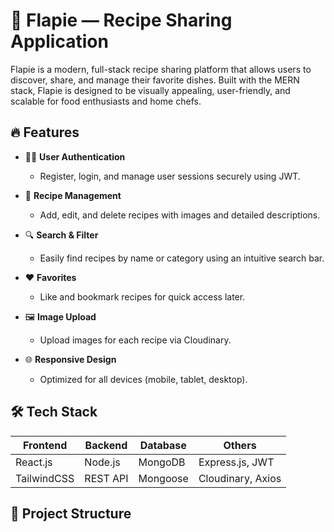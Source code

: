 # 🧁 Flapie — Recipe Sharing Application

Flapie is a modern, full-stack recipe sharing platform that allows users to discover, share, and manage their favorite dishes. Built with the MERN stack, Flapie is designed to be visually appealing, user-friendly, and scalable for food enthusiasts and home chefs.

## 🔥 Features

- 👨‍🍳 **User Authentication**
  - Register, login, and manage user sessions securely using JWT.
  
- 📖 **Recipe Management**
  - Add, edit, and delete recipes with images and detailed descriptions.
  
- 🔍 **Search & Filter**
  - Easily find recipes by name or category using an intuitive search bar.
  
- ❤️ **Favorites**
  - Like and bookmark recipes for quick access later.

- 🖼️ **Image Upload**
  - Upload images for each recipe via Cloudinary.

- 🌐 **Responsive Design**
  - Optimized for all devices (mobile, tablet, desktop).

## 🛠️ Tech Stack

| Frontend   | Backend      | Database | Others            |
|------------|--------------|----------|-------------------|
| React.js   | Node.js      | MongoDB  | Express.js, JWT   |
| TailwindCSS| REST API     | Mongoose | Cloudinary, Axios |

## 📂 Project Structure


